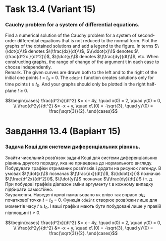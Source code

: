 # Task 13.4 (Variant 15)

### Cauchy problem for a system of differential equations.

Find a numerical solution of the Cauchy problem for a system of second-order differential equations that is not reduced to the normal form. Plot the graphs of the obtained solutions and add a legend to the figure.
In terms $\(\dot{x}\)$ denotes $\(\frac{dx}{dt}\)$, $\(\ddot{x}\)$ denotes $\(\frac{d^2x }{dt^2}\)$, $\(\dot{y}\)$ denotes $\(\frac{dy}{dt}\)$, etc. When constructing graphs, the range of change of the argument t in each case to choose independently.\
Remark. The given curves are drawn both to the left and to the right of the initial one
points 𝑡 = 𝑡<sub>0</sub> = 0. The ```odeint``` function creates solutions only for time points
𝑡 ≥ 𝑡<sub>0</sub>. And your graphs should only be plotted in the right half-plane 𝑡 ≥ 0.

$$\begin{cases}
\frac{d^2x}{dt^2} &= x - 4y, \quad x(0) = 2, \quad y(0) = 0, \\
\frac{d^2y}{dt^2} &= -x + y, \quad x\'(0) = -\sqrt{3}, \quad y\'(0) = \frac{\sqrt{3}}{2}.
\end{cases}$$

# Завдання 13.4 (Варіант 15)

### Задача Коші для системи диференціальних рівнянь.

Знайти чисельний розв’язок задачі Коші для системи
диференціальних рівнянь другого порядку, яка не приведена до нормального
вигляду. Побудувати графіки отриманих розв’язків і додати на рисунок легенду.
В умовах $\(\dot{x}\)$ позначає $\(\frac{dx}{dt}\)$, $\(\ddot{x}\)$ позначає $\(\frac{d^2x}{dt^2}\)$, $\(\dot{y}\)$
позначає $\(\frac{dy}{dt}\)$ і т. д. При побудові графіків діапазон
зміни аргументу t в кожному випадку підбирати самостійно.\
Зауваження. Наведені криві намальовано як вліво так вправо від початкової
точки 𝑡 = 𝑡<sub>0</sub> = 0. Функція ```odeint``` створює розв’язки лише для моментів часу
𝑡 ≥ 𝑡<sub>0</sub>. І ваші графіки мають бути побудовані лише у правій півплощині 𝑡 ≥ 0.

$$\begin{cases}
\frac{d^2x}{dt^2} &= x - 4y, \quad x(0) = 2, \quad y(0) = 0, \\
\frac{d^2y}{dt^2} &= -x + y, \quad x\'(0) = -\sqrt{3}, \quad y\'(0) = \frac{\sqrt{3}}{2}.
\end{cases}$$
